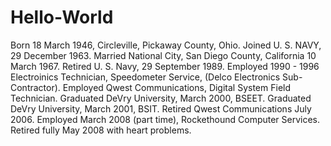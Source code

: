 # Hello-World

Born 18 March 1946, Circleville, Pickaway County, Ohio.
Joined U. S. NAVY, 29 December 1963.
Married National City, San Diego County, California 10 March 1967.
Retired U. S. Navy, 29 September 1989.
Employed 1990 - 1996 Electroinics Technician, Speedometer Service, (Delco Electronics Sub-Contractor).
Employed Qwest Communications, Digital System Field Technician.
Graduated DeVry University, March 2000, BSEET.
Graduated DeVry University, March 2001, BSIT.
Retired Qwest Communications July 2006.
Employed March 2008 (part time), Rockethound Computer Services.
Retired fully May 2008 with heart problems.
